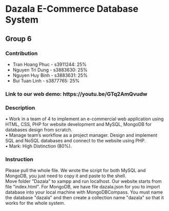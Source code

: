 <h1>Dazala E-Commerce Database System</h1>
<h2>Group 6</h2>
<h3>Contribution</h3>
<ul>
  <li>Tran Hoang Phuc - s3911244: 25%</li>
  <li>Nguyen Tri Dung - s3883630: 25%</li>
  <li>Nguyen Huy Binh - s3883631: 25%</li>
  <li>Bui Tuan Linh - s3877765: 25%</li>
</ul>

<h3>Link to our web demo: https://youtu.be/GTq2AmQvudw </h3>
<h3>Description</h3>
•	Work in a team of 4 to implement an e-commercial web application using HTML, CSS, PHP for website development and MySQL, MongoDB for databases design from scratch.<br>
•	Manage team’s workflow as a project manager. Design and implement SQL and NoSQL databases and connect to the website using PHP.<br>
•	Mark: High Distinction (80%).<br>

<h3>Instruction</h3>
Please pull the whole file. We wrote the script for both MySQL and MongoDB, you just need to copy it and paste to the shell. <br>
Move folder "Dazala" to xampp and run localhost. Our website starts from file "index.html".
For MongoDB, we have file dazala.json for you to import database into your local machine with MongoDBCompass. You must name the database "dazala" and then create a collection name "dazala" so that it works for the whole system.
